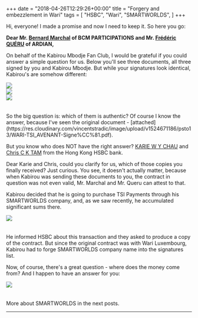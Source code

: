 +++
date = "2018-04-26T12:29:26+00:00"
title = "Forgery and embezzlement in Wari"
tags = [
    "HSBC",
    "Wari",
    "SMARTWORLDS",
]
+++

Hi, everyone! I made a promise and now I need to keep it. So here you go:

**Dear Mr. <a href="mailto:bernard@marchal.eu?subject=Consultez cet article sur warileaks.com, SVP&body=http://warileaks.com/fr">Bernard Marchal</a> of BCM PARTICIPATIONS and Mr. <a href="mailto:frederic.queru@ardian.com?subject=Consultez cet article sur warileaks.com, SVP&body=http://warileaks.com/fr">Frédéric QUÉRU</a> of ARDIAN,**

<!--more-->

On behalf of the Kabirou Mbodje Fan Club, I would be grateful if you could answer a simple question for us. Below you'll see three documents, all three signed by you and Kabirou Mbodje. But while your signatures look identical, Kabirou's are somehow different:
<div class="container" style="width:auto">
  <a target="blank" href="http://res.cloudinary.com/vincentstradic/image/upload/bo_2px_solid_rgb:2a14dd/v1524671056/psto13/ardian1.jpg">
    <img src="http://res.cloudinary.com/vincentstradic/image/upload/bo_2px_solid_rgb:2a14dd/v1524671056/psto13/ardian1.jpg" style="max-width:100%">
  </a>
</div>
<div class="container" style="width:auto">
  <a target="blank" href="http://res.cloudinary.com/vincentstradic/image/upload/bo_2px_solid_rgb:191cbb/v1524671056/psto13/ardian2.jpg">
    <img src="http://res.cloudinary.com/vincentstradic/image/upload/bo_2px_solid_rgb:191cbb/v1524671056/psto13/ardian2.jpg" style="max-width:100%">
  </a>
</div>
<div class="container" style="width:auto">
  <a target="blank" href="http://res.cloudinary.com/vincentstradic/image/upload/bo_2px_solid_rgb:2a3ab9/v1524671056/psto13/ardian3.jpg">
    <img src="http://res.cloudinary.com/vincentstradic/image/upload/bo_2px_solid_rgb:2a3ab9/v1524671056/psto13/ardian3.jpg" style="max-width:100%">
  </a>
</div>
<br></br>
So the big question is: which of them is authentic?
Of course I know the answer, because I've seen the original document - [attached](https://res.cloudinary.com/vincentstradic/image/upload/v1524671186/psto13/WARI-TSI_AVENANT-Signe%CC%81.pdf).

But you know who does NOT have the right answer? <a href="mailto:wing.yan.chau@hsbc.com.hk?subject=Check this post at warileaks.com, please&body=http://warileaks.com">KARIE W Y CHAU</a> and <a href="mailto:chris.c.k.tam@hsbc.com.hk?subject=Check this post at warileaks.com, please&body=http://warileaks.com">Chris C K TAM</a> from the Hong Kong HSBC bank.

Dear Karie and Chris, could you clarify for us, which of those copies you finally received? Just curious. You see, it doesn't actually matter, because when Kabirou was sending these documents to you, the contract in question was not even valid, Mr. Marchal and Mr. Queru can attest to that.

Kabirou decided that he is going to purchase TSI Payments through his SMARTWORLDS company, and, as we saw recently, he accumulated significant sums there.
<div class="container" style="width:auto">
  <a target="blank" href="https://res.cloudinary.com/vincentstradic/image/upload/v1524672450/psto13/km2tam.jpg">
    <img src="https://res.cloudinary.com/vincentstradic/image/upload/v1524672450/psto13/km2tam.jpg" style="max-width:100%">
  </a>
</div>
<br></br>
He informed HSBC about this transaction and they asked to produce a copy of the contract. But since the original contract was with Wari Luxembourg, Kabirou had to forge SMARTWORLDS company name into the signatures list.

Now, of course, there's a great question - where does the money come from? And I happen to have an answer for you:

<div class="container" style="width:auto">
  <a target="blank" href="https://res.cloudinary.com/vincentstradic/image/upload/v1524674253/psto13/km2hsbc.jpg">
    <img src="https://res.cloudinary.com/vincentstradic/image/upload/v1524674253/psto13/km2hsbc.jpg" style="max-width:100%">
  </a>
</div>
<br></br>
More about SMARTWORLDS in the next posts.
<hr>
